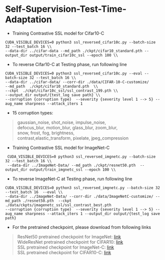 # Self-Supervision-Test-Time-Adaptation

- Training Contrastive SSL model for Cifar10-C

```
CUDA_VISIBLE_DEVICES=0 python3 ssl_reversed_cifar10c.py --batch-size 32 --test_batch 16 \\
--data-dir ../cifar-data --md_path ./ckpt/cifar10_standard.pth --output_dir output/train_cifar10c_ssl --epoch 100 \\
```

- To reverse Cifar10-C at Testing phase, run following line

```
CUDA_VISIBLE_DEVICES=0 python3 ssl_reversed_cifar10c.py --eval --batch-size 32 --test_batch 16 \\
--data-dir ../cifar-data/ --corr-dir ./data/CIFAR-10-C-customize/ 
--md_path  ./ckpt/cifar10_standard.pth  \\
--ckpt  ./ckpt/cifar10c_ssl/ssl_contrast_199.pth \\ 
--output_dir output/{test_log save path} \\
--corruption {corruption type}  --severity {severity level 1 --> 5} --aug_name sharpness --attack_iters 1 
```
 
 - 15 corruption types:  
 > gaussian_noise, shot_noise, impulse_noise,  
 > defocus_blur, motion_blur, glass_blur, zoom_blur,  
 > snow, frost, fog, brightness,  
 > contrast,elastic_transform, pixelate, jpeg_compression


- Training Contrastive SSL model for ImageNet-C
```
 CUDA_VISIBLE_DEVICES=0 python3 ssl_reversed_imgnetc.py --batch-size 32 --test_batch 16 \\
 --data-dir ../ImageNet-Data/ --md_path ./ckpt/resnet50.pth  --output_dir output/train_imgnetc_ssl --epoch 100 \\
```

- To reverse ImageNet-C at Testing phase, run following line
```
CUDA_VISIBLE_DEVICES=0 python3 ssl_reversed_imgnetc.py --batch-size 32 --test_batch 16  --eval \\
--data-dir ../ImageNet-Data/ --corr-dir ./data/ImageNetC-customize/ --md_path ./resnet50.pth  --ckpt ./data/ckpts/imagenetc_ssl/ssl_contrast_best.pth  
--corruption {corruption type}  --severity {severity level 1 --> 5} --aug_name sharpness --attack_iters 1 --output_dir output/{test_log save path}
```

- For the pretrained checkpoint, please download from following links
> ResNet50 pretrained checkpoint for ImageNet: [link](https://drive.google.com/file/d/1tDW8-HCltiI_ECQgRDb-piXHweZdFt9B/view?usp=sharing) </br>
> WideResNet pretrained checkpoint for CIFAR10: [link](https://drive.google.com/file/d/1Hg0Z8IbQCFFBo3FCnEfHF1xP-2P5ZhUf/view?usp=sharing) </br>
> SSL pretrained checkpoint for ImageNet-C: [link](https://drive.google.com/file/d/15jnhtNQVlobrQraJA38KTXUR7nLCfuVq/view?usp=sharing) </br>
> SSL pretrained checkpoint for CIFAR10-C: [link](https://drive.google.com/file/d/1c2rdlZdlI6w1SWvCtxq0w_bnK3-dwTtX/view?usp=sharing) </br>
